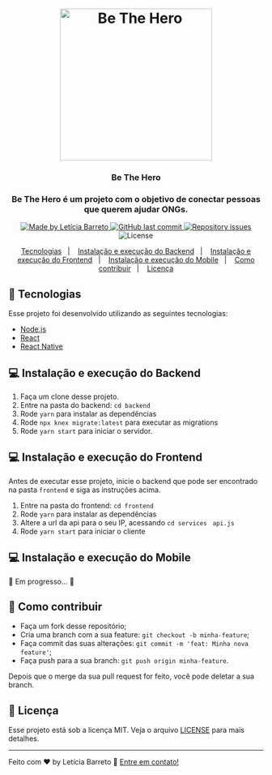 <h1 align="center">
  <img alt="Be The Hero" title="Be The Hero" src="https://user-images.githubusercontent.com/35263018/77581587-5821cc00-6eb4-11ea-8014-65677301ba8b.png" width="300px" />
</h1>

<h3 align="center">
  Be The Hero
</h3>

<h3 align="center">
  Be The Hero é um projeto com o objetivo de conectar pessoas que querem ajudar ONGs.
</h3>

<p align="center">
  <a href="https://github.com/lebarreto/BeTheHero">
    <img alt="Made by Letícia Barreto" src="https://img.shields.io/badge/made%20by-Letícia Barreto-%2304D361" />
  </a>

  <a href="https://github.com/lebarreto/BeTheHero/commits/master">
    <img alt="GitHub last commit" src="https://img.shields.io/github/last-commit/Rocketseat/semana-omnistack-10">
  </a>

  <a href="https://github.com/lebarreto/BeTheHero/issues">
    <img alt="Repository issues" src="https://img.shields.io/github/issues/Rocketseat/semana-omnistack-10">
  </a>

  <img alt="License" src="https://img.shields.io/badge/license-MIT-%2304D361" />
</p>

<p align="center">
  <a href="#rocket-tecnologias">Tecnologias</a>&nbsp;&nbsp;&nbsp;|&nbsp;&nbsp;&nbsp;
  <a href="#-instalação-e-execução-do-backend">Instalação e execução do Backend</a>&nbsp;&nbsp;&nbsp;|&nbsp;&nbsp;&nbsp;
  <a href="#-instalação-e-execução-do-frontend">Instalação e execução do Frontend</a>&nbsp;&nbsp;&nbsp;|&nbsp;&nbsp;&nbsp;
  <a href="#-instalação-e-execução-do-mobile">Instalação e execução do Mobile</a>&nbsp;&nbsp;&nbsp;|&nbsp;&nbsp;&nbsp;
  <a href="#-como-contribuir">Como contribuir</a>&nbsp;&nbsp;&nbsp;|&nbsp;&nbsp;&nbsp;
  <a href="#memo-licença">Licença</a>
</p>

## :rocket: Tecnologias

Esse projeto foi desenvolvido utilizando as seguintes tecnologias: 

<ul>
  <li>
    <a href="https://nodejs.org/en/"> Node.js </a>
  </li>
  <li>
    <a href="https://reactjs.org/">React</a>
  </li>
  <li>
    <a href="https://reactnative.dev/">React Native</a>
  </li>
</ul>

## 💻 Instalação e execução do Backend

1. Faça um clone desse projeto.
2. Entre na pasta do backend: ```cd backend```
3. Rode ```yarn``` para instalar as dependências
4. Rode ```npx knex migrate:latest``` para executar as migrations
5. Rode ```yarn start``` para iniciar o servidor.

## 💻 Instalação e execução do Frontend

Antes de executar esse projeto, inicie o backend que pode ser encontrado na pasta ```frontend``` e siga as instruções acima.

1. Entre na pasta do frontend: ```cd frontend```
2. Rode ```yarn``` para instalar as dependências
3. Altere a url da api para o seu IP, acessando ```cd services``` ``` api.js```
4. Rode ```yarn start``` para iniciar o cliente

## 💻 Instalação e execução do Mobile

 🚧 Em progresso... 🚧
 
 ## 🤔 Como contribuir

- Faça um fork desse repositório;
- Cria uma branch com a sua feature: `git checkout -b minha-feature`;
- Faça commit das suas alterações: `git commit -m 'feat: Minha nova feature'`;
- Faça push para a sua branch: `git push origin minha-feature`.

Depois que o merge da sua pull request for feito, você pode deletar a sua branch.

## :memo: Licença

Esse projeto está sob a licença MIT. Veja o arquivo [LICENSE](LICENSE.md) para mais detalhes.

---

Feito com ♥ by Letícia Barreto :wave: [Entre em contato!](leticiambrt@gmail.com)
